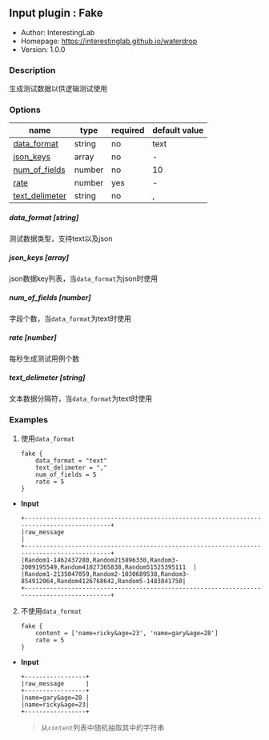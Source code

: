 ## Input plugin : Fake

* Author: InterestingLab
* Homepage: https://interestinglab.github.io/waterdrop
* Version: 1.0.0

### Description

生成测试数据以供逻辑测试使用

### Options

| name | type | required | default value |
| --- | --- | --- | --- |
| [data_format](#data_format-string) | string | no | text |
| [json_keys](#json_keys-array) | array | no | - |
| [num_of_fields](#num_of_fields-number) | number | no | 10 |
| [rate](#rate-number) | number | yes | - |
| [text_delimeter](#text_delimeter-string) | string | no | , |

##### data_format [string]

测试数据类型，支持text以及json

##### json_keys [array]

json数据key列表，当`data_format`为json时使用

##### num_of_fields [number]

字段个数，当`data_format`为text时使用

##### rate [number]

每秒生成测试用例个数

##### text_delimeter [string]

文本数据分隔符，当`data_format`为text时使用

### Examples

1. 使用`data_format`

    ```
    fake {
        data_format = "text"
        text_delimeter = ","
        num_of_fields = 5
        rate = 5
    }
    ```

* **Input**

    ```
    +-------------------------------------------------------------------------------------------+
    |raw_message                                                                                |
    +-------------------------------------------------------------------------------------------+
    |Random1-1462437280,Random215896330,Random3-2009195549,Random41027365838,Random51525395111  |
    |Random1-2135047059,Random2-1030689538,Random3-854912064,Random4126768642,Random5-1483841750|
    +-------------------------------------------------------------------------------------------+
    ```


2. 不使用`data_format`

    ```
    fake {
        content = ['name=ricky&age=23', 'name=gary&age=28']
        rate = 5
    }
    ```

* **Input**

    ```
    +-----------------+
    |raw_message      |
    +-----------------+
    |name=gary&age=28 |
    |name=ricky&age=23|
    +-----------------+
    ```

    > 从`content`列表中随机抽取其中的字符串

